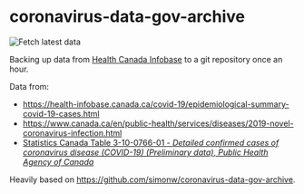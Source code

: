 # coronavirus-data-gov-archive

![Fetch latest data](https://github.com/dlanger/coronavirus-hc-infobase-archive/workflows/Fetch%20latest%20data/badge.svg)

Backing up data from [Health Canada Infobase](https://www.canada.ca/en/public-health/services/diseases/2019-novel-coronavirus-infection.html) to a git repository once an hour. 

Data from:
* https://health-infobase.canada.ca/covid-19/epidemiological-summary-covid-19-cases.html
* https://www.canada.ca/en/public-health/services/diseases/2019-novel-coronavirus-infection.html
* [Statistics Canada Table 3-10-0766-01 - _Detailed confirmed cases of coronavirus disease (COVID-19) (Preliminary data), Public Health Agency of Canada_](https://open.canada.ca/data/en/dataset/1a75d374-2c4c-4616-aaf0-122d6e810432)

Heavily based on https://github.com/simonw/coronavirus-data-gov-archive.
